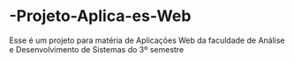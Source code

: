 # -Projeto-Aplica-es-Web
Esse é um projeto para matéria de Aplicações Web da faculdade de Análise e Desenvolvimento de Sistemas do 3º semestre 
